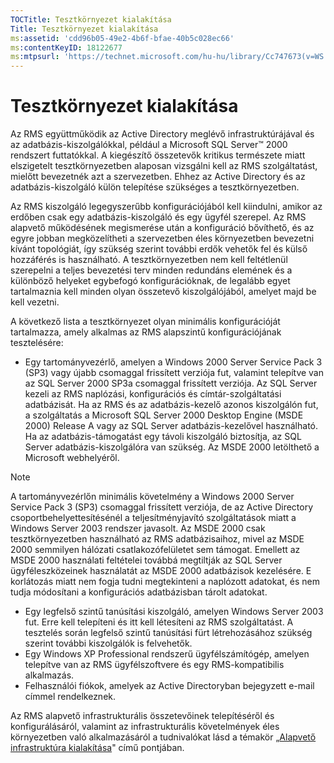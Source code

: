 ```yaml
---
TOCTitle: Tesztkörnyezet kialakítása
Title: Tesztkörnyezet kialakítása
ms:assetid: 'cdd96b05-49e2-4b6f-bfae-40b5c028ec66'
ms:contentKeyID: 18122677
ms:mtpsurl: 'https://technet.microsoft.com/hu-hu/library/Cc747673(v=WS.10)'
---
```


Tesztkörnyezet kialakítása
==========================

Az RMS együttműködik az Active Directory meglévő infrastruktúrájával és az adatbázis-kiszolgálókkal, például a Microsoft SQL Server™ 2000 rendszert futtatókkal. A kiegészítő összetevők kritikus természete miatt elszigetelt tesztkörnyezetben alaposan vizsgálni kell az RMS szolgáltatást, mielőtt bevezetnék azt a szervezetben. Ehhez az Active Directory és az adatbázis-kiszolgáló külön telepítése szükséges a tesztkörnyezetben.

Az RMS kiszolgáló legegyszerűbb konfigurációjából kell kiindulni, amikor az erdőben csak egy adatbázis-kiszolgáló és egy ügyfél szerepel. Az RMS alapvető működésének megismerése után a konfiguráció bővíthető, és az egyre jobban megközelítheti a szervezetben éles környezetben bevezetni kívánt topológiát, így szükség szerint további erdők vehetők fel és külső hozzáférés is használható. A tesztkörnyezetben nem kell feltétlenül szerepelni a teljes bevezetési terv minden redundáns elemének és a különböző helyeket egybefogó konfigurációknak, de legalább egyet tartalmaznia kell minden olyan összetevő kiszolgálójából, amelyet majd be kell vezetni.

A következő lista a tesztkörnyezet olyan minimális konfigurációját tartalmazza, amely alkalmas az RMS alapszintű konfigurációjának tesztelésére:

-   Egy tartományvezérlő, amelyen a Windows 2000 Server Service Pack 3 (SP3) vagy újabb csomaggal frissített verziója fut, valamint telepítve van az SQL Server 2000 SP3a csomaggal frissített verziója. Az SQL Server kezeli az RMS naplózási, konfigurációs és címtár-szolgáltatási adatbázisát. Ha az RMS és az adatbázis-kezelő azonos kiszolgálón fut, a szolgáltatás a Microsoft SQL Server 2000 Desktop Engine (MSDE 2000) Release A vagy az SQL Server adatbázis-kezelővel használható. Ha az adatbázis-támogatást egy távoli kiszolgáló biztosítja, az SQL Server adatbázis-kiszolgálóra van szükség. Az MSDE 2000 letölthető a Microsoft webhelyéről.

> [!NOTE]  
> A tartományvezérlőn minimális követelmény a Windows 2000 Server Service Pack 3 (SP3) csomaggal frissített verziója, de az Active Directory csoportbehelyettesítésénél a teljesítményjavító szolgáltatások miatt a Windows Server 2003 rendszer javasolt. Az MSDE 2000 csak tesztkörnyezetben használható az RMS adatbázisaihoz, mivel az MSDE 2000 semmilyen hálózati csatlakozófelületet sem támogat. Emellett az MSDE 2000 használati feltételei továbbá megtiltják az SQL Server ügyféleszközeinek használatát az MSDE 2000 adatbázisok kezelésére. E korlátozás miatt nem fogja tudni megtekinteni a naplózott adatokat, és nem tudja módosítani a konfigurációs adatbázisban tárolt adatokat. 

-   Egy legfelső szintű tanúsítási kiszolgáló, amelyen Windows Server 2003 fut. Erre kell telepíteni és itt kell létesíteni az RMS szolgáltatást. A tesztelés során legfelső szintű tanúsítási fürt létrehozásához szükség szerint további kiszolgálók is felvehetők.
-   Egy Windows XP Professional rendszerű ügyfélszámítógép, amelyen telepítve van az RMS ügyfélszoftvere és egy RMS-kompatibilis alkalmazás.
-   Felhasználói fiókok, amelyek az Active Directoryban bejegyzett e-mail címmel rendelkeznek.

Az RMS alapvető infrastrukturális összetevőinek telepítéséről és konfigurálásáról, valamint az infrastrukturális követelmények éles környezetben való alkalmazásáról a tudnivalókat lásd a témakör „[Alapvető infrastruktúra kialakítása](https://technet.microsoft.com/3a0a3a47-e755-4455-bb22-0e05053723e4)" című pontjában.
